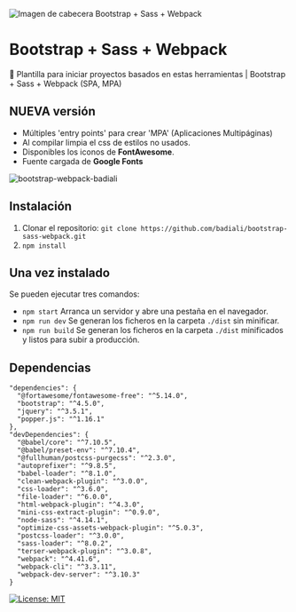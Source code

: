 ![Imagen de cabecera Bootstrap + Sass + Webpack](https://repository-images.githubusercontent.com/241963852/02a9dc00-5955-11ea-9e47-506b9d2fa5bf "Imagen de cabecera Bootstrap + Sass + Webpack")

# Bootstrap + Sass + Webpack
🚀 Plantilla para iniciar proyectos basados en estas herramientas | Bootstrap + Sass + Webpack (SPA, MPA)

## NUEVA versión

- Múltiples 'entry points' para crear 'MPA' (Aplicaciones Multipáginas)
- Al compilar limpia el css de estilos no usados.
- Disponibles los iconos de **FontAwesome**.
- Fuente cargada de **Google Fonts**

![bootstrap-webpack-badiali](https://user-images.githubusercontent.com/8589135/88863847-1ad39f00-d204-11ea-97d0-a452b226672a.gif)

## Instalación

1. Clonar el repositorio: `git clone https://github.com/badiali/bootstrap-sass-webpack.git`
2. `npm install`

## Una vez instalado

Se pueden ejecutar tres comandos:

- `npm start` Arranca un servidor y abre una pestaña en el navegador.
- `npm run dev` Se generan los ficheros en la carpeta `./dist` sin minificar.
- `npm run build` Se generan los ficheros en la carpeta `./dist` minificados y listos para subir a producción.

## Dependencias

```
"dependencies": {
  "@fortawesome/fontawesome-free": "^5.14.0",
  "bootstrap": "^4.5.0",
  "jquery": "^3.5.1",
  "popper.js": "^1.16.1"
},
"devDependencies": {
  "@babel/core": "^7.10.5",
  "@babel/preset-env": "^7.10.4",
  "@fullhuman/postcss-purgecss": "^2.3.0",
  "autoprefixer": "^9.8.5",
  "babel-loader": "^8.1.0",
  "clean-webpack-plugin": "^3.0.0",
  "css-loader": "^3.6.0",
  "file-loader": "^6.0.0",
  "html-webpack-plugin": "^4.3.0",
  "mini-css-extract-plugin": "^0.9.0",
  "node-sass": "^4.14.1",
  "optimize-css-assets-webpack-plugin": "^5.0.3",
  "postcss-loader": "^3.0.0",
  "sass-loader": "^8.0.2",
  "terser-webpack-plugin": "^3.0.8",
  "webpack": "^4.41.6",
  "webpack-cli": "^3.3.11",
  "webpack-dev-server": "^3.10.3"
}
```

[![License: MIT](https://img.shields.io/badge/License-MIT-yellow.svg)](https://opensource.org/licenses/MIT)
